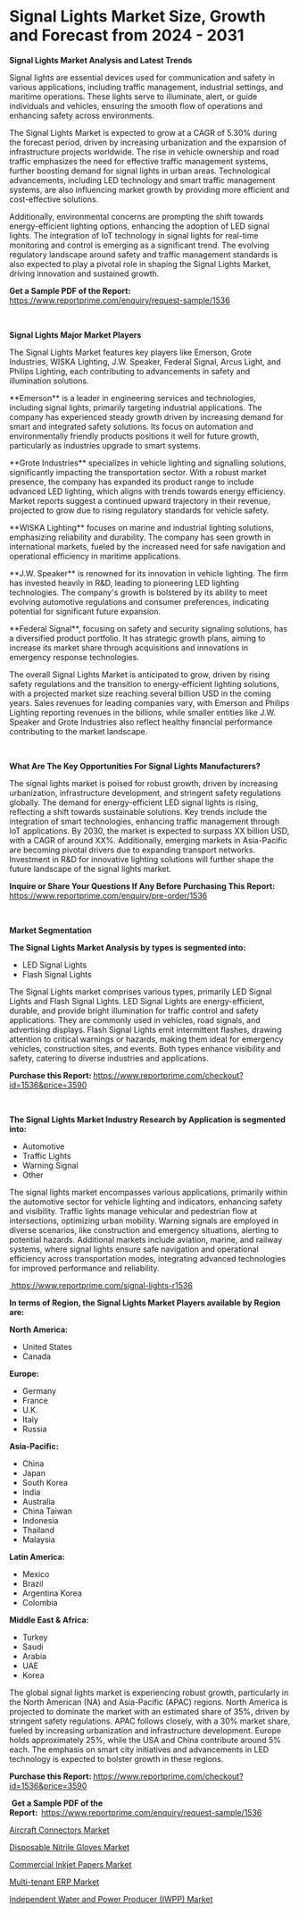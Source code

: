 <p><h1>Signal Lights Market Size, Growth and Forecast from 2024 - 2031</h1></p><p><strong>Signal Lights Market Analysis and Latest Trends</strong></p>
<p><p>Signal lights are essential devices used for communication and safety in various applications, including traffic management, industrial settings, and maritime operations. These lights serve to illuminate, alert, or guide individuals and vehicles, ensuring the smooth flow of operations and enhancing safety across environments. </p><p>The Signal Lights Market is expected to grow at a CAGR of 5.30% during the forecast period, driven by increasing urbanization and the expansion of infrastructure projects worldwide. The rise in vehicle ownership and road traffic emphasizes the need for effective traffic management systems, further boosting demand for signal lights in urban areas. Technological advancements, including LED technology and smart traffic management systems, are also influencing market growth by providing more efficient and cost-effective solutions.</p><p>Additionally, environmental concerns are prompting the shift towards energy-efficient lighting options, enhancing the adoption of LED signal lights. The integration of IoT technology in signal lights for real-time monitoring and control is emerging as a significant trend. The evolving regulatory landscape around safety and traffic management standards is also expected to play a pivotal role in shaping the Signal Lights Market, driving innovation and sustained growth.</p></p>
<p><strong>Get a Sample PDF of the Report:&nbsp;</strong> <a href="https://www.reportprime.com/enquiry/request-sample/1536">https://www.reportprime.com/enquiry/request-sample/1536</a></p>
<p>&nbsp;</p>
<p><strong>Signal Lights Major Market Players</strong></p>
<p><p>The Signal Lights Market features key players like Emerson, Grote Industries, WISKA Lighting, J.W. Speaker, Federal Signal, Arcus Light, and Philips Lighting, each contributing to advancements in safety and illumination solutions.</p><p>**Emerson** is a leader in engineering services and technologies, including signal lights, primarily targeting industrial applications. The company has experienced steady growth driven by increasing demand for smart and integrated safety solutions. Its focus on automation and environmentally friendly products positions it well for future growth, particularly as industries upgrade to smart systems.</p><p>**Grote Industries** specializes in vehicle lighting and signalling solutions, significantly impacting the transportation sector. With a robust market presence, the company has expanded its product range to include advanced LED lighting, which aligns with trends towards energy efficiency. Market reports suggest a continued upward trajectory in their revenue, projected to grow due to rising regulatory standards for vehicle safety.</p><p>**WISKA Lighting** focuses on marine and industrial lighting solutions, emphasizing reliability and durability. The company has seen growth in international markets, fueled by the increased need for safe navigation and operational efficiency in maritime applications.</p><p>**J.W. Speaker** is renowned for its innovation in vehicle lighting. The firm has invested heavily in R&D, leading to pioneering LED lighting technologies. The company's growth is bolstered by its ability to meet evolving automotive regulations and consumer preferences, indicating potential for significant future expansion.</p><p>**Federal Signal**, focusing on safety and security signaling solutions, has a diversified product portfolio. It has strategic growth plans, aiming to increase its market share through acquisitions and innovations in emergency response technologies.</p><p>The overall Signal Lights Market is anticipated to grow, driven by rising safety regulations and the transition to energy-efficient lighting solutions, with a projected market size reaching several billion USD in the coming years. Sales revenues for leading companies vary, with Emerson and Philips Lighting reporting revenues in the billions, while smaller entities like J.W. Speaker and Grote Industries also reflect healthy financial performance contributing to the market landscape.</p></p>
<p>&nbsp;</p>
<p><strong>What Are The Key Opportunities For Signal Lights Manufacturers?</strong></p>
<p><p>The signal lights market is poised for robust growth, driven by increasing urbanization, infrastructure development, and stringent safety regulations globally. The demand for energy-efficient LED signal lights is rising, reflecting a shift towards sustainable solutions. Key trends include the integration of smart technologies, enhancing traffic management through IoT applications. By 2030, the market is expected to surpass XX billion USD, with a CAGR of around XX%. Additionally, emerging markets in Asia-Pacific are becoming pivotal drivers due to expanding transport networks. Investment in R&D for innovative lighting solutions will further shape the future landscape of the signal lights market.</p></p>
<p><strong>Inquire or Share Your Questions If Any Before Purchasing This Report:</strong> <a href="https://www.reportprime.com/enquiry/pre-order/1536">https://www.reportprime.com/enquiry/pre-order/1536</a></p>
<p>&nbsp;</p>
<p><strong>Market Segmentation</strong></p>
<p><strong>The Signal Lights Market Analysis by types is segmented into:</strong></p>
<p><ul><li>LED Signal Lights</li><li>Flash Signal Lights</li></ul></p>
<p><p>The Signal Lights market comprises various types, primarily LED Signal Lights and Flash Signal Lights. LED Signal Lights are energy-efficient, durable, and provide bright illumination for traffic control and safety applications. They are commonly used in vehicles, road signals, and advertising displays. Flash Signal Lights emit intermittent flashes, drawing attention to critical warnings or hazards, making them ideal for emergency vehicles, construction sites, and events. Both types enhance visibility and safety, catering to diverse industries and applications.</p></p>
<p><strong>Purchase this Report:&nbsp;</strong><a href="https://www.reportprime.com/checkout?id=1536&price=3590">https://www.reportprime.com/checkout?id=1536&price=3590</a></p>
<p>&nbsp;</p>
<p><strong>The Signal Lights Market Industry Research by Application is segmented into:</strong></p>
<p><ul><li>Automotive</li><li>Traffic Lights</li><li>Warning Signal</li><li>Other</li></ul></p>
<p><p>The signal lights market encompasses various applications, primarily within the automotive sector for vehicle lighting and indicators, enhancing safety and visibility. Traffic lights manage vehicular and pedestrian flow at intersections, optimizing urban mobility. Warning signals are employed in diverse scenarios, like construction and emergency situations, alerting to potential hazards. Additional markets include aviation, marine, and railway systems, where signal lights ensure safe navigation and operational efficiency across transportation modes, integrating advanced technologies for improved performance and reliability.</p></p>
<p><a href="https://www.reportprime.com/signal-lights-r1536">&nbsp;https://www.reportprime.com/signal-lights-r1536</a></p>
<p><strong>In terms of Region, the Signal Lights Market Players available by Region are:</strong></p>
<p>
    <p> <strong> North America: </strong>
        <ul>
            <li>United States</li>
            <li>Canada</li>
        </ul>
        </p> 
    <p> <strong> Europe: </strong>
        <ul>
            <li>Germany</li>
            <li>France</li>
            <li>U.K.</li>
            <li>Italy</li>
            <li>Russia</li>
        </ul>
        </p> 
    <p> <strong> Asia-Pacific: </strong>
        <ul>
            <li>China</li>
            <li>Japan</li>
            <li>South Korea</li>
            <li>India</li>
            <li>Australia</li>
            <li>China Taiwan</li>
            <li>Indonesia</li>
            <li>Thailand</li>
            <li>Malaysia</li>
        </ul>
        </p> 
    <p> <strong> Latin America: </strong>
        <ul>
            <li>Mexico</li>
            <li>Brazil</li>
            <li>Argentina Korea</li>
            <li>Colombia</li>
        </ul>
        </p> 
    <p> <strong> Middle East & Africa: </strong>
        <ul>
            <li>Turkey</li>
            <li>Saudi</li>
            <li>Arabia</li>
            <li>UAE</li>
            <li>Korea</li>
        </ul>
    </p>
    </p>
<p><p>The global signal lights market is experiencing robust growth, particularly in the North American (NA) and Asia-Pacific (APAC) regions. North America is projected to dominate the market with an estimated share of 35%, driven by stringent safety regulations. APAC follows closely, with a 30% market share, fueled by increasing urbanization and infrastructure development. Europe holds approximately 25%, while the USA and China contribute around 5% each. The emphasis on smart city initiatives and advancements in LED technology is expected to bolster growth in these regions.</p></p>
<p><strong>Purchase this Report: </strong><a href="https://www.reportprime.com/checkout?id=1536&price=3590">https://www.reportprime.com/checkout?id=1536&price=3590</a></p>
<p>&nbsp;<strong>Get a Sample PDF of the Report:&nbsp;&nbsp;</strong><a href="https://www.reportprime.com/enquiry/request-sample/1536">https://www.reportprime.com/enquiry/request-sample/1536</a></p>
<p><strong></strong></p>
<p><p><a href="https://github.com/PeterParrish5/Market-Research-Report-List-6/blob/main/aircraft-connectors-market.md">Aircraft Connectors Market</a></p><p><a href="https://www.linkedin.com/pulse/disposable-nitrile-gloves-market-share-analysis-growth-trends-gobsf?trackingId=0Awted6hSHSmGZYyAzJnsg%3D%3D">Disposable Nitrile Gloves Market</a></p><p><a href="https://medium.com/@kaceyrath_40350/navigating-the-global-commercial-inkjet-papers-market-from-trends-to-strategy-for-period-from-2024-19254a9527ca">Commercial Inkjet Papers Market</a></p><p><a href="https://issuu.com/reportprime-2/docs/multi-tenant-erp-market-size-2030.p_7301d1c8b976cd">Multi-tenant ERP Market</a></p><p><a href="https://issuu.com/reportprime-2/docs/independent-water-and-power-produce_7bac67e3185fb0">Independent Water and Power Producer (IWPP) Market</a></p></p>